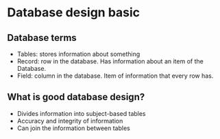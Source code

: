 # Database design basic

## Database terms 
* Tables: stores information about something
* Record: row in the database. Has information about an item of the Database.
* Field: column in the database. Item of information that every row has.

## What is good database design?
* Divides information into subject-based tables
* Accuracy and integrity of information
* Can join the information between tables